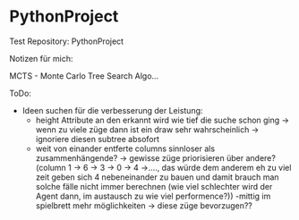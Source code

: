 # PythonProject
Test Repository: PythonProject

Notizen für mich:

MCTS - Monte Carlo Tree Search Algo...

ToDo:
-   Ideen suchen für die verbesserung der Leistung:
    - height Attribute an den erkannt wird wie tief die suche schon ging -> wenn zu viele züge dann ist ein draw sehr wahrscheinlich -> ignoriere diesen subtree absofort
    - weit von einander entferte columns sinnloser als zusammenhängende? -> gewisse züge priorisieren über andere? (column 1 -> 6 -> 3 -> 0 -> 4 ->...., das würde dem anderem eh zu viel zeit geben sich 4 nebeneinander zu bauen und damit brauch man solche fälle nicht immer berechnen (wie viel schlechter wird der Agent dann, im austausch zu wie viel performence?))
    -mittig im spielbrett mehr möglichkeiten -> diese züge bevorzugen??